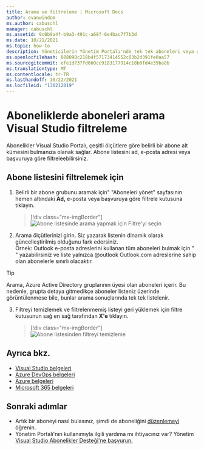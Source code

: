 ```yaml
---
title: Arama ve filtreleme | Microsoft Docs
author: evanwindom
ms.author: cabuschl
manager: cabuschl
ms.assetid: 9c0b9a4f-b9a3-491c-a68f-6e4bac7f7b3d
ms.date: 10/21/2021
ms.topic: how-to
description: Yöneticilerin Yönetim Portalı'nde tek tek aboneleri veya grupları nasıl bularak bulunalarını öğrenin.
ms.openlocfilehash: 888090c218b4f57173414552c03b2d391fe0aa57
ms.sourcegitcommit: efe1d737fd660cc9183177914c18b0fd4e39ba8b
ms.translationtype: MT
ms.contentlocale: tr-TR
ms.lasthandoff: 10/22/2021
ms.locfileid: "130212019"
---
```

# <a name="search-and-filter-subscribers-in-visual-studio-subscriptions"></a>Aboneliklerde aboneleri arama Visual Studio filtreleme
Abonelikler Visual Studio Portalı, çeşitli ölçütlere göre belirli bir abone alt kümesini bulmanıza olanak sağlar. Abone listesini ad, e-posta adresi veya başvuruya göre filtreleebilirsiniz.

## <a name="to-filter-the-subscriber-list"></a>Abone listesini filtrelemek için
1. Belirli bir abone grubunu aramak için" "Aboneleri yönet" sayfasının hemen altındaki **Ad,** e-posta veya başvuruya göre filtrele kutusuna tıklayın.
   > [!div class="mx-imgBorder"]
   > ![Abone listesinde arama yapmak için Filtre'yi seçin](_img/search-filter/filter-list.png "Görüntülenen abonelikleri sınırlama ölçütlerini girmek için 'filtre' kutusuna tıklayın.")

2. Arama ölçütlerinizi girin.  Siz yazarak listenin dinamik olarak güncelleştirilmiş olduğunu fark edersiniz.  
Örnek: Outlook e-posta adreslerini kullanan tüm aboneleri bulmak için " " yazabilirsiniz ve liste yalnızca @outlook Outlook.com adreslerine sahip olan abonelerle sınırlı olacaktır.  

> [!TIP]
> Arama, Azure Active Directory gruplarının üyesi olan aboneleri içerir. Bu nedenle, grupta detaya gitmedikçe aboneler listeniz üzerinde görüntülenmese bile, bunlar arama sonuçlarında tek tek listelenir.  

3. Filtreyi temizlemek ve filtrelenmemiş listeyi geri yüklemek için filtre kutusunun sağ en sağ tarafından **X'e** tıklayın. 
   > [!div class="mx-imgBorder"]
   > ![Abone listesinden filtreyi temizleme](_img/search-filter/clear-filter.png "Ölçütleri temizlemek ve atanan aboneliklerinizi görüntülemeye devam etmek için filtre kutusunun sağ tarafından büyük 'X'e tıklayın.")

## <a name="see-also"></a>Ayrıca bkz.
- [Visual Studio belgeleri](/visualstudio/)
- [Azure DevOps belgeleri](/azure/devops/)
- [Azure belgeleri](/azure/)
- [Microsoft 365 belgeleri](/microsoft-365/)

## <a name="next-steps"></a>Sonraki adımlar
- Artık bir aboneyi nasıl bulasınız, şimdi de aboneliğini [düzenlemeyi](edit-license.md) öğrenin.
- Yönetim Portalı'nın kullanımıyla ilgili yardıma mı ihtiyacınız var?  Yönetim [Visual Studio Abonelikler Desteği'ne başvurun.](https://aka.ms/vsadminhelp)